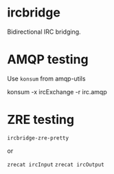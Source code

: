 # ircbridge

Bidirectional IRC bridging.

# AMQP testing

Use `konsum` from amqp-utils

konsum -x ircExchange -r irc.amqp

# ZRE testing

`ircbridge-zre-pretty`

or

`zrecat ircInput`
`zrecat ircOutput`

